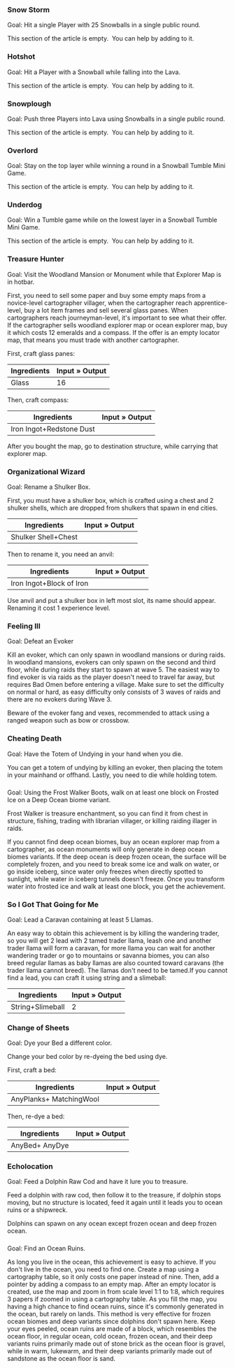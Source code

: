 ### Snow Storm

Goal: Hit a single Player with 25 Snowballs in a single public round.


  

This section of the article is empty. 
You can help by adding to it.


### Hotshot

Goal: Hit a Player with a Snowball while falling into the Lava.


  

This section of the article is empty. 
You can help by adding to it.


### Snowplough

Goal: Push three Players into Lava using Snowballs in a single public round.


  

This section of the article is empty. 
You can help by adding to it.


### Overlord

Goal: Stay on the top layer while winning a round in a Snowball Tumble Mini Game.


  

This section of the article is empty. 
You can help by adding to it.


### Underdog

Goal: Win a Tumble game while on the lowest layer in a Snowball Tumble Mini Game.


  

This section of the article is empty. 
You can help by adding to it.


### Treasure Hunter

Goal: Visit the Woodland Mansion or Monument while that Explorer Map is in hotbar.

First, you need to sell some paper and buy some empty maps from a novice-level cartographer villager, when the cartographer reach apprentice-level, buy a lot item frames and sell several glass panes. When cartographers reach journeyman-level, it's important to see what their offer. If the cartographer sells woodland explorer map or ocean explorer map, buy it which costs 12 emeralds and a compass. If the offer is an empty locator map, that means you must trade with another cartographer.

First, craft glass panes:

| Ingredients | Input » Output |
|-------------|----------------|
| Glass       | 16             |

Then, craft compass:

| Ingredients              | Input » Output |
|--------------------------|----------------|
| Iron Ingot+Redstone Dust |                |

After you bought the map, go to destination structure, while carrying that explorer map.

### Organizational Wizard

Goal: Rename a Shulker Box.

First, you must have a shulker box, which is crafted using a chest and 2 shulker shells, which are dropped from shulkers that spawn in end cities.

| Ingredients         | Input » Output |
|---------------------|----------------|
| Shulker Shell+Chest |                |

Then to rename it, you need an anvil:

| Ingredients              | Input » Output |
|--------------------------|----------------|
| Iron Ingot+Block of Iron |                |

Use anvil and put a shulker box in left most slot, its name should appear. Renaming it cost 1 experience level.

### Feeling Ill

Goal: Defeat an Evoker

Kill an evoker, which can only spawn in woodland mansions or during raids. In woodland mansions, evokers can only spawn on the second and third floor, while during raids they start to spawn at wave 5. The easiest way to find evoker is via raids as the player doesn't need to travel far away, but requires Bad Omen before entering a village. Make sure to set the difficulty on normal or hard, as easy difficulty only consists of 3 waves of raids and there are no evokers during Wave 3.

Beware of the evoker fang and vexes, recommended to attack using a ranged weapon such as bow or crossbow.

### Cheating Death

Goal: Have the Totem of Undying in your hand when you die. 

You can get a totem of undying by killing an evoker, then placing the totem in your mainhand or offhand. Lastly, you need to die while holding totem.

### 

Goal: Using the Frost Walker Boots, walk on at least one block on Frosted Ice on a Deep Ocean biome variant.

Frost Walker is treasure enchantment, so you can find it from chest in structure, fishing, trading with librarian villager, or killing raiding illager in raids.

If you cannot find deep ocean biomes, buy an ocean explorer map from a cartographer, as ocean monuments will only generate in deep ocean biomes variants. If the deep ocean is deep frozen ocean, the surface will be completely frozen, and you need to break some ice and walk on water, or go inside iceberg, since water only freezes when directly spotted to sunlight, while water in iceberg tunnels doesn't freeze. Once you transform water into frosted ice and walk at least one block, you get the achievement.

### So I Got That Going for Me

Goal: Lead a Caravan containing at least 5 Llamas.

An easy way to obtain this achievement is by killing the wandering trader, so you will get 2 lead with 2 tamed trader llama, leash one and another trader llama will form a caravan, for more llama you can wait for another wandering trader or go to mountains or savanna biomes, you can also breed regular llamas as baby llamas are also counted toward caravans (the trader llama cannot breed). The llamas don't need to be tamed.If you cannot find a lead, you can craft it using string and a slimeball:

| Ingredients      | Input » Output |
|------------------|----------------|
| String+Slimeball | 2              |



### Change of Sheets

Goal: Dye your Bed a different color.

Change your bed color by re-dyeing the bed using dye.

First, craft a bed:

| Ingredients             | Input » Output |
|-------------------------|----------------|
| AnyPlanks+ MatchingWool |                |

Then, re-dye a bed:

| Ingredients    | Input » Output |
|----------------|----------------|
| AnyBed+ AnyDye |                |



### Echolocation

Goal: Feed a Dolphin Raw Cod and have it lure you to treasure.

Feed a dolphin with raw cod, then follow it to the treasure, if dolphin stops moving, but no structure is located, feed it again until it leads you to ocean ruins or a shipwreck.

Dolphins can spawn on any ocean except frozen ocean and deep frozen ocean.

### 

Goal: Find an Ocean Ruins.

As long you live in the ocean, this achievement is easy to achieve. If you don't live in the ocean, you need to find one. Create a map using a cartography table, so it only costs one paper instead of nine. Then, add a pointer by adding a compass to an empty map. After an empty locator is created, use the map and zoom in from scale level 1:1 to 1:8, which requires 3 papers if zoomed in using a cartography table. As you fill the map, you having a high chance to find ocean ruins, since it's commonly generated in the ocean, but rarely on lands. This method is very effective for frozen ocean biomes and deep variants since dolphins don't spawn here. Keep your eyes peeled, ocean ruins are made of a block, which resembles the ocean floor, in regular ocean, cold ocean, frozen ocean, and their deep variants ruins primarily made out of stone brick as the ocean floor is gravel, while in warm, lukewarm, and their deep variants primarily made out of sandstone as the ocean floor is sand.

